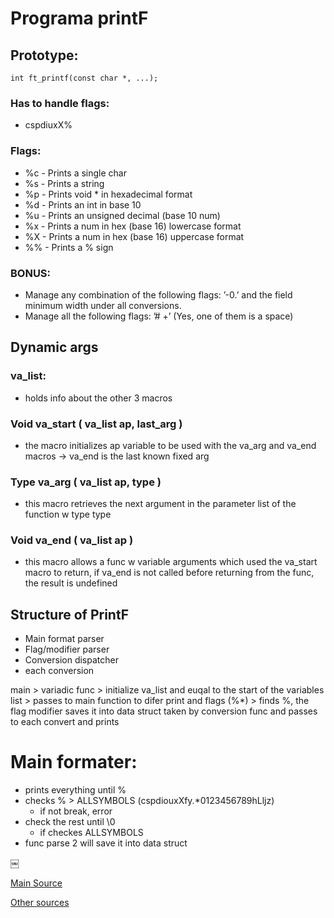 # Programa printF

## Prototype:
	int ft_printf(const char *, ...); 

### Has to handle flags: 
* cspdiuxX% 

### Flags:
* %c - Prints a single char
* %s - Prints a string
* %p - Prints void * in hexadecimal format
* %d - Prints an int in base 10
* %u - Prints an unsigned decimal (base 10 num)
* %x - Prints a num in hex (base 16) lowercase format
* %X - Prints a num in hex (base 16) uppercase format
* %% - Prints a % sign
### BONUS:
* Manage any combination of the following flags: ’-0.’ and the field minimum width under all conversions. 
* Manage all the following flags: ’# +’ (Yes, one of them is a space) 


## Dynamic args

### **va_list:** 
* holds info about the other 3 macros

### **Void va_start** ( va_list ap, last_arg )
  * the macro initializes ap variable to be used with the va_arg and va_end macros -> va_end is the last known fixed arg

### **Type va_arg** ( va_list ap, type )
* this macro retrieves the next argument in the parameter list of the function w type type

### **Void va_end** ( va_list ap )
* this macro allows a func w variable arguments which used the va_start macro to return, if va_end is not called before returning from the func, the result is undefined


## Structure of PrintF
* Main format parser
* Flag/modifier parser
* Conversion dispatcher
* each conversion

main > variadic func > initialize va_list and euqal to the start of the variables list > passes to main function to difer print and flags (%*) > finds %, the flag modifier saves it into data struct taken by conversion func and passes to each convert and prints

# Main formater:
* prints everything until %
* checks % > ALLSYMBOLS  (cspdiouxXfy.*0123456789hLljz)
  * if not break, error
* check the rest until \0
  * if checkes ALLSYMBOLS
* func parse 2 will save it into data struct
	
￼

[Main Source](https://medium.com/@zhang.yine/ft-printf-d95747b7aa5a)

[Other sources](ttps://velog.io/@pawer/Printf)